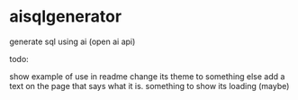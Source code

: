 # aisqlgenerator
generate sql using ai (open ai api)

todo:

show example of use in readme
change its theme to something else
add a text on the page that says what it is.
something to show its loading (maybe)
